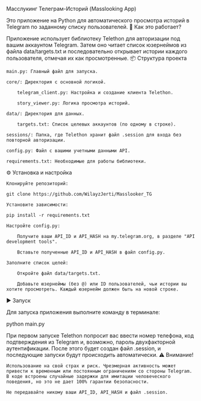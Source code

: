 Масслукинг Телеграм-Историй (Masslooking App)

Это приложение на Python для автоматического просмотра историй в Telegram по заданному списку пользователей.
🚀 Как это работает?

Приложение использует библиотеку Telethon для авторизации под вашим аккаунтом Telegram. Затем оно читает список юзернеймов из файла data/targets.txt и последовательно открывает истории каждого пользователя, отмечая их как просмотренные.
📦 Структура проекта

    main.py: Главный файл для запуска.

    core/: Директория с основной логикой.

        telegram_client.py: Настройка и создание клиента Telethon.

        story_viewer.py: Логика просмотра историй.

    data/: Директория для данных.

        targets.txt: Список целевых аккаунтов (по одному в строке).

    sessions/: Папка, где Telethon хранит файл .session для входа без повторной авторизации.

    config.py: Файл с вашими учетными данными API.

    requirements.txt: Необходимые для работы библиотеки.

⚙️ Установка и настройка

    Клонируйте репозиторий:

    git clone https://github.com/WilayzJerti/Masslooker_TG

    Установите зависимости:

    pip install -r requirements.txt

    Настройте config.py:

        Получите ваши API_ID и API_HASH на my.telegram.org, в разделе "API development tools".

        Вставьте полученные API_ID и API_HASH в файл config.py.

    Заполните список целей:

        Откройте файл data/targets.txt.

        Добавьте юзернеймы (без @) или ID пользователей, чьи истории вы хотите просмотреть. Каждый юзернейм должен быть на новой строке.

▶️ Запуск

Для запуска приложения выполните команду в терминале:

python main.py

При первом запуске Telethon попросит вас ввести номер телефона, код подтверждения из Telegram и, возможно, пароль двухфакторной аутентификации. После этого будет создан файл .session, и последующие запуски будут происходить автоматически.
⚠️ Внимание!

    Использование на свой страх и риск. Чрезмерная активность может привести к временным или постоянным ограничениям со стороны Telegram. В коде встроены случайные задержки для имитации человеческого поведения, но это не дает 100% гарантии безопасности.

    Не передавайте никому ваши API_ID, API_HASH и файл .session.

